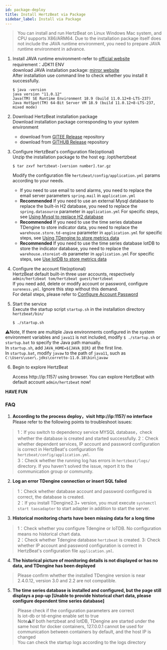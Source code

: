 ```yaml
---
id: package-deploy  
title: Install HertzBeat via Package 
sidebar_label: Install via Package
---
```

> You can install and run HertzBeat on Linux Windows Mac system, and CPU supports X86/ARM64. Due to the installation package itself does not include the JAVA runtime environment, you need to prepare JAVA runtime environment in advance.

1. Install JAVA runtime environment-refer to [official website](http://www.oracle.com/technetwork/java/javase/downloads/index.html)    
   requirement：JDK11 ENV     
   download JAVA installation package: [mirror website](https://repo.huaweicloud.com/java/jdk/)   
   After installation use command line to check whether you install it successfully.   
   ```
   $ java -version
   java version "11.0.12" 
   Java(TM) SE Runtime Environment 18.9 (build 11.0.12+8-LTS-237)
   Java HotSpot(TM) 64-Bit Server VM 18.9 (build 11.0.12+8-LTS-237, mixed mode)

   ```
   
2. Download HertzBeat installation package    
   Download installation package corresponding to your system environment   
   - download from [GITEE Release](https://gitee.com/dromara/hertzbeat/releases) repository 
   - download from [GITHUB Release](https://github.com/dromara/hertzbeat/releases) repository

3. Configure HertzBeat's configuration file(optional)        
   Unzip the installation package to the host eg: /opt/hertzbeat    
   ``` 
   $ tar zxvf hertzbeat-[version number].tar.gz   
   ```
   Modify the configuration file `hertzbeat/config/application.yml` params according to your needs.      
   - If you need to use email to send alarms, you need to replace the email server parameters `spring.mail` in `application.yml`   
   - **Recommended** If you need to use an external Mysql database to replace the built-in H2 database, you need to replace the `spring.datasource` parameter in `application.yml` For specific steps, see [Using Mysql to replace H2 database](mysql-change)  
   - **Recommended** If you need to use the time series database TDengine to store indicator data, you need to replace the `warehouse.store.td-engine` parameter in `application.yml` for specific steps, see [Using TDengine to store metrics data](tdengine-init)   
   - **Recommended** If you need to use the time series database IotDB to store the indicator database, you need to replace the `warehouse.storeiot-db` parameter in `application.yml` For specific steps, see [Use IotDB to store metrics data](iotdb-init)

4. Configure the account file(optional)     
   HertzBeat default built-in three user accounts, respectively `admin/hertzbeat tom/hertzbeat guest/hertzbeat`       
   If you need add, delete or modify account or password, configure `sureness.yml`. Ignore this step without this demand.     
   For detail steps, please refer to [Configure Account Password](account-modify)  

5. Start the service   
   Execute the startup script `startup.sh` in the installation directory `hertzbeat/bin/`   
   ``` 
   $ ./startup.sh 
   ```

⚠️Note, If there are multiple Java environments configured in the system environment variables and `java11` is not included, modify `$ ./startup.sh` or `startup.bat` to specify the Java path manually.  
In `startup.sh`, add `JAVA_HOME=${JAVA_DIR}` at the first line.    
In `startup.bat`, modify `javaw` to the path of `java11`, such as `C:\Users\user\.jdks\corretto-11.0.18\bin\javaw`

6. Begin to explore HertzBeat    

   Access http://ip:1157/ using browser. You can explore HertzBeat with default account `admin/hertzbeat` now!    

**HAVE FUN**

### FAQ  

1. **According to the process deploy，visit http://ip:1157/ no interface**   
   Please refer to the following points to troubleshoot issues:
> 1：If you switch to dependency service MYSQL database，check whether the database is created and started successfully.
> 2：Check whether dependent services, IP account and password configuration is correct in HertzBeat's configuration file `hertzbeat/config/application.yml`.    
> 3：Check whether the running log has errors in `hertzbeat/logs/` directory. If you haven't solved the issue, report it to the communication group or community.

2. **Log an error TDengine connection or insert SQL failed**
> 1：Check whether database account and password configured is correct, the database is created.   
> 2：If you install TDengine2.3+ version, you must execute `systemctl start taosadapter` to start adapter in addition to start the server.    

3. **Historical monitoring charts have been missing data for a long time**
> 1：Check whether you configure Tdengine or IoTDB. No configuration means no historical chart data.  
> 2：Check whether Tdengine database `hertzbeat` is created.
> 3: Check whether IP account and password configuration is correct in HertzBeat's configuration file `application.yml`.

4. **The historical picture of monitoring details is not displayed or has no data, and TDengine has been deployed**
> Please confirm whether the installed TDengine version is near 2.4.0.12, version 3.0 and 2.2 are not compatible.

5. **The time series database is installed and configured, but the page still displays a pop-up [Unable to provide historical chart data, please configure dependent time series database]**
> Please check if the configuration parameters are correct  
> Is iot-db or td-engine enable set to true  
> Note⚠️If both hertzbeat and IotDB, TDengine are started under the same host for docker containers, 127.0.0.1 cannot be used for communication between containers by default, and the host IP is changed  
> You can check the startup logs according to the logs directory  
